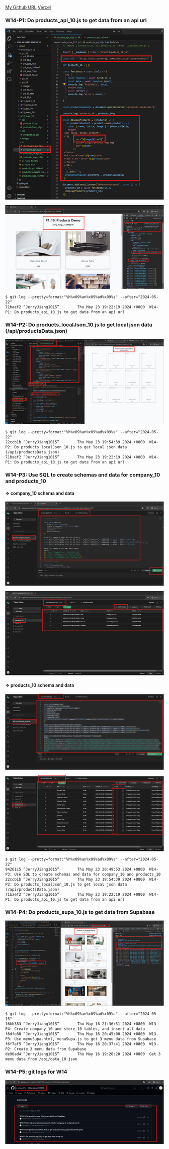 [My Github URL](https://github.com/JerryJiang1115/1122-js-demo-212411211)
[Vercel](https://1122-js-demo-212411211.vercel.app/#)

### W14-P1: Do products_api_10.js to get data from an api url
 
![](w14-p1-1.png)
 
![](w14-p1-2.png)
 

```
$ git log --pretty=format:"%h%x09%an%x09%ad%x09%s" --after="2024-05-22"
71baef2 “JerryJiang1015”        Thu May 23 19:22:19 2024 +0800  W14-P1: Do products_api_10.js to get data from an api url
```

### W14-P2: Do products_localJson_10.js to get local json data (/api/productsData.json)
 
![](w14-p2.png)
 
```
$ git log --pretty=format:"%h%x09%an%x09%ad%x09%s" --after="2024-05-22"
22ccb1b “JerryJiang1015”        Thu May 23 19:54:39 2024 +0800  W14-P2: Do products_localJson_10.js to get local json data (/api/productsData.json)
71baef2 “JerryJiang1015”        Thu May 23 19:22:19 2024 +0800  W14-P1: Do products_api_10.js to get data from an api url

```

### W14-P3: Use SQL to create schemas and data for company_10 and products_10
 
#### => company_10 schema and data
 
![](w14-p3-1.png)
 
![](w14-p3-2.png)
 
#### => products_10 schema and data
 
![](w14-p3-3.png)
 
![](w14-p3-4.png)
 
```
$ git log --pretty=format:"%h%x09%an%x09%ad%x09%s" --after="2024-05-22"
94261c5 “JerryJiang1015”        Thu May 23 20:49:53 2024 +0800  W14-P3: Use SQL to create schemas and data for company_10 and products_10
22ccb1b “JerryJiang1015”        Thu May 23 19:54:39 2024 +0800  W14-P2: Do products_localJson_10.js to get local json data (/api/productsData.json)
71baef2 “JerryJiang1015”        Thu May 23 19:22:19 2024 +0800  W14-P1: Do products_api_10.js to get data from an api url

```

### W14-P4: Do products_supa_10.js to get data from Supabase
 
![](w14-p4.png)
 
```
$ git log --pretty=format:"%h%x09%an%x09%ad%x09%s" --after="2024-05-15"
16bb583 “JerryJiang1015”        Thu May 16 21:36:51 2024 +0800  W13-P4: Create company_10 and store_10 tables, and insert all data
f6dfe80 “JerryJiang1015”        Thu May 16 20:45:00 2024 +0800  W13-P3: Use menuSupa.html, menuSupa.js to get 3 menu data from Supabase
f6f7af5 “JerryJiang1015”        Thu May 16 20:37:41 2024 +0800  W13-P2: Create 3 menu data from Supabase
de90ad4 “JerryJiang1015”        Thu May 16 19:20:20 2024 +0800  Get 3 menu data from /api/data_10.json

```

### W14-P5: git logs for W14
 
![](w14-p5.png)

```


```